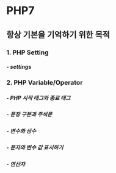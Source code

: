 # PHP7
## 항상 기본을 기억하기 위한 목적 
<h3>1. PHP Setting</h3>
    <h5>- settings</h5>

<h3>2. PHP Variable/Operator</h3>
    <h5>- PHP 시작 태그와 종료 태그</h5>
    <h5>- 문장 구분과 주석문</h5>
    <h5>- 변수와 상수</h5>
    <h5>- 문자와 변수 값 표시하기</h5>
    <h5>- 연산자</h5>


